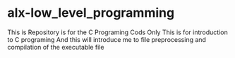 # alx-low_level_programming
This is Repository is for the C Programing Cods Only
This is for introduction to C programing 
And this will introduce me to file preprocessing and compilation of the executable file
